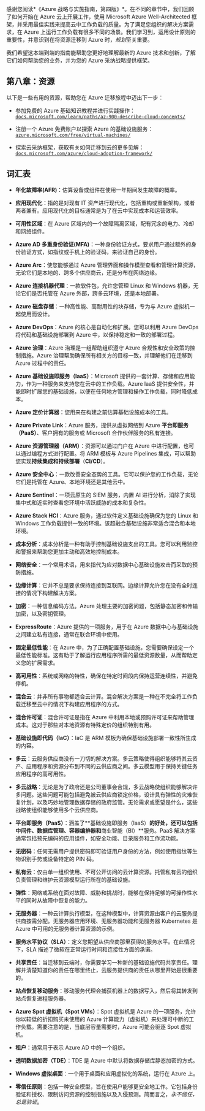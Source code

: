 

感谢您阅读*《Azure 战略与实施指南，第四版》*。在不同的章节中，我们回顾了如何开始在 Azure 云上开展工作，使用 Microsoft Azure Well-Architected 框架，并采用最佳实践来提高云中工作负载的质量。为了满足您组织的解决方案需求，在 Azure 上运行工作负载有很多不同的场景。我们学习到，运用设计原则的重要性，并意识到在将资源迁移到 Azure 时，*规划*至关重要。

我们希望这本端到端的指南能帮助您更好地理解最新的 Azure 技术和创新，了解它们如何帮助您的业务，并为您的 Azure 采纳战略提供框架。

## 第八章：资源

以下是一些有用的资源，帮助您在 Azure 迁移旅程中迈出下一步：

+   参加免费的 Azure 基础知识教程并进行实践操作：[`docs.microsoft.com/learn/paths/az-900-describe-cloud-concepts/`](https://docs.microsoft.com/learn/paths/az-900-describe-cloud-concepts/)

+   注册一个 Azure 免费账户以探索 Azure 的基础设施服务：[`azure.microsoft.com/free/virtual-machines/`](https://azure.microsoft.com/free/virtual-machines/)

+   探索云采纳框架，获取有关如何迁移到云的更多见解：[`docs.microsoft.com/azure/cloud-adoption-framework/`](https://docs.microsoft.com/azure/cloud-adoption-framework/)

## 词汇表

+   **年化故障率(AFR)**：估算设备或组件在使用一年期间发生故障的概率。

+   **应用现代化**：指的是对现有 IT 资产进行现代化，包括重构或重新架构，或者两者兼有。应用现代化的目标通常是为了在云中实现成本和运营效率。

+   **可用性区域**：在 Azure 区域内的一个故障隔离区域，配有冗余的电力、冷却和网络组件。

+   **Azure AD 多重身份验证(MFA)**：一种身份验证方式，要求用户通过额外的身份验证方式，如指纹或手机上的验证码，来验证自己的身份。

+   **Azure Arc**：使您能够通过 Azure 管理界面和操作模型查看和管理计算资源，无论它们是本地的、跨多个供应商云，还是分布在网络边缘。

+   **Azure 连接机器代理**：一款软件包，允许您管理 Linux 和 Windows 机器，无论它们是否托管在 Azure 外部，跨多云环境，还是本地部署。

+   **Azure 磁盘存储**：一种高性能、高耐用性的块存储，专为与 Azure 虚拟机一起使用而设计。

+   **Azure DevOps**：Azure 的核心是自动化和扩展。您可以利用 Azure DevOps 将代码和基础设施部署到 Azure 中，以保持稳定和一致的部署过程。

+   **Azure 治理**：Azure 治理是一组帮助组织遵守 Azure 合规性和安全政策的控制措施。Azure 治理帮助确保所有相关方的目标一致，并理解他们在迁移到 Azure 过程中的责任。

+   **Azure 基础设施即服务（IaaS）**：Microsoft 提供的一套计算、存储和应用能力，作为一种服务来支持您在云中的工作负载。Azure IaaS 提供安全性，并能即时扩展您的基础设施，以便在任何地方管理和操作工作负载，同时降低成本。

+   **Azure 定价计算器**：您用来在构建之前估算基础设施成本的工具。

+   **Azure Private Link**：Azure 服务，提供从虚拟网络到 Azure **平台即服务（PaaS）**、客户拥有的服务或 Microsoft 合作伙伴服务的私有连接。

+   **Azure 资源管理器（ARM）**：资源可以通过门户在 Azure 中进行配置，也可以通过编程方式进行配置。将 ARM 模板与 Azure Pipelines 集成，可以帮助您实现**持续集成和持续部署**（**CI/CD**）。

+   **Azure 安全中心**：一款改善安全态势的工具。它可以保护您的工作负载，无论它们是托管在 Azure、本地环境还是其他云中。

+   **Azure Sentinel**：一项云原生的 SIEM 服务，内置 AI 进行分析，消除了实现集中式和近实时查看您环境中活跃威胁的成本和复杂性。

+   **Azure Stack HCI**：Azure 服务，通过软件定义基础设施确保为您的 Linux 和 Windows 工作负载提供一致的环境。该超融合基础设施非常适合混合和本地环境。

+   **成本分析**：成本分析是一种有助于控制基础设施支出的工具。您可以利用监控和警报来帮助您更加主动和高效地控制成本。

+   **网络安全**：一个常用术语，用来指代为应对数据中心基础设施攻击而采取的预防措施。

+   **边缘计算**：它并不总是要求保持连接到互联网。边缘计算允许您在没有全时连接的情况下构建解决方案。

+   **加密**：一种信息编码方法。Azure 处理主要的加密问题，包括静态加密和传输加密，以及密钥管理。

+   **ExpressRoute**：Azure 提供的一项服务，用于在 Azure 数据中心与基础设施之间建立私有连接，通常在联合环境中使用。

+   **固定最低性能**：在 Azure 中，为了正确配置基础设施，您需要确保设定一个最低性能标准。这有助于了解运行应用程序所需的最低资源数量，从而帮助定义您的扩展需求。

+   **高可用性**：系统或网络的特性，确保在特定时间段内保持运营连续性，并避免停机。

+   **混合云**：并非所有事物都适合云计算。混合解决方案是一种在不完全将工作负载迁移至云中的情况下构建应用程序的方式。

+   **混合许可证**：混合许可证是指在 Azure 中利用本地或预购许可证来帮助管理成本。这对于那些对本地资源有特殊定价的组织特别有用。

+   **基础设施即代码（IaC）**：IaC 是 ARM 模板为确保基础设施部署一致性所生成的内容。

+   **多云**：云服务供应商没有一刀切的解决方案。多云策略使得组织能够将其云资产、应用程序和资源分布到不同的云供应商之间。多云模型用于保持关键任务应用程序的高可用性。

+   **多云战略**：无论是为了政府还是公司董事会合规，多云战略使组织能够解决许多问题。这些问题可能包括避免被云供应商锁定价格，设计具有弹性的灾难恢复计划，以及巧妙地管理数据存储的政府监管。无论需求或愿望是什么，这些战略使组织能够使用多个云供应商。

+   **平台即服务（PaaS）**：涵盖了**基础设施即服务（IaaS）**的好处，还可以包括中间件、数据库管理、容器编排器和**商业智能（BI）**服务。PaaS 解决方案通常包括预先编码的应用组件，如安全功能、目录服务和工作流功能。

+   **无密码**：任何无需用户提供密码即可验证用户身份的方法，例如使用指纹等生物识别手势或设备特定的 PIN 码。

+   **私有云**：仅由单一组织使用、不可公开访问的云计算资源。托管私有云的组织负责管理和维护云资源模型运行所在的基础设施。

+   **弹性**：网络或系统在面对故障、威胁和挑战时，能够在保持足够的可操作性水平的同时从故障中恢复的能力。

+   **无服务器**：一种云计算执行模型，在这种模型中，计算资源由客户的云服务提供商按需分配。无服务器应用环境、无服务器功能和无服务器 Kubernetes 是 Azure 中可用的无服务器计算资源的示例。

+   **服务水平协议（SLA）**：定义您期望从供应商那里获得的服务水平。在此情况下，SLA 描述了微软在正常运行时间和连接性方面的承诺。

+   **共享责任**：当迁移到云端时，你需要学习一种新的基础设施代码共享责任。理解并清楚知道你的责任在哪里终止，云服务提供商的责任从哪里开始是很重要的。

+   **站点恢复移动服务**：移动服务代理会捕获机器上的数据写入，然后将其转发到站点恢复进程服务器。

+   **Azure Spot 虚拟机（Spot VMs）**：Spot 虚拟机是 Azure 的一项服务，允许你以较低的折扣购买未使用的 Azure 计算能力（虚拟机）来处理可中断的工作负载。需要注意的是，当底层容量需要时，Azure 可能会驱逐 Spot 虚拟机。

+   **租户**：通常用于表示 Azure AD 中的一个组织。

+   **透明数据加密（TDE）**：TDE 是 Azure 中默认将数据存储库静态加密的方式。

+   **Windows 虚拟桌面**：一个用于桌面和应用虚拟化的系统，运行在 Azure 上。

+   **零信任原则**：包括一种安全模型，旨在使用户能够更安全地工作。它包括身份验证和授权、限制访问资源的控制措施以及入侵预测。简而言之，*永不信任，总是验证*。
